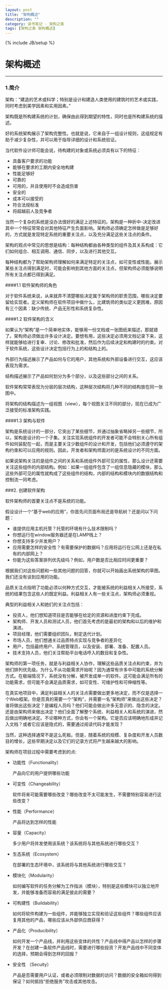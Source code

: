 ```yaml
---
layout: post  
title: "架构概述"
description: ""
category: 读书笔记 - 架构之美
tags: [架构之美 架构概述] 
---
```

{% include JB/setup %}
# 架构概述
---

### 1.简介
	
架构：“建造的艺术或科学；特别是设计和建造人类使用的建筑时的艺术或实践，同时考虑到美学因素和实用因素。”

架构既是所构建系统的计划，确保由此得到期望的特性，同时也是所构建系统的描述。

好的系统架构展示了架构完整性。也就是说，它来自于一组设计规则，这组规定有助于减少复杂性，并可以用于指导详细的设计和系统验证。

当代软件设计师可能会说，待构建的对象或系统必须具有以下的特征：

* 具备客户要求的功能
* 能够在要求的工期内安全地构建
* 性能足够好
* 可靠的
* 可用的，并且使用时不会造成伤害
* 安全的
* 成本可以接受的
* 符合法规标准
* 将超越前人及竞争者

当然一个复杂的系统是没办法很好的满足上述特征的。架构是一种折中-决定改进其中一个特征常常会对其他特征产生负面影响。架构师必须确定怎样做是足够好的，方式就是发现特定系统的重要关注点，以及充分满足这些关注点的条件。

架构的观点中常见的思想是结构：每种结构都由各种类型的组件及其关系构成：它们如何组合、相互调用、通信、同步，以及进行其他交互。

每种结构都为了帮助架构师理解如何来满足特定的关注点，如可变性或性能。展示某些关注点得到满足时，可能会影响到其他方面的关注点，但架构师必须能够说明所有关注点都已得到满足。

####1.1 软件架构师的角色

对于软件系统来说，从来就弄不清楚哪些决定属于架构师的职责范围，哪些决定要留给实现者。定义架构师在软件项目中做什么，比建筑师的类似定义更困难，原因有三个因素：缺少传统、产品无形性和系统复杂性。

####1.2 软件架构的含义

如果认为“架构”是一个简单地实体，能够用一份文档或一张图纸来描述，那就错了。架构师必须做出许多设计决定。要想有用，这些决定必须用文档记录下来，这样就能够给进行复审、讨论、修改和批准，然后作为后续决定和构建时的约束。对于软件系统，这些设计决定包括行为上的和结构上的。

外部行为描述展示了产品如何与它的用户，其他系统和外部设备进行交互，这应该表现为需求。

结构描述展示了产品如何划分为多个部分，以及这些部分之间的关系。

软件架构常常表现为分层的层次结构，这种层次结构将几种不同的结构放在同一张图中。

将架构的结构描述为一组视图（view），每个视图关注不同的部分，现在已成为广泛接受的标准架构实践。

####1.3 架构与软件

架构是系统设计的一部分，它突出了某些细节，并通过抽象省略掉另一些细节，所以，架构是设计的一个子集。关注实现系统组件的开发者可能不会特别关心所有组件如何装配在一起，而是主要关注少数组件的设计和开发，包括他们必须遵守的架构约束和可以应用的规则。因此，开发者和架构师面对的是系统设计的不同方面。

如果说架构关注的是组件之间的关系和系统组件外部可见的属性，那么设计还需要关注这些组件的内部结构。例如：如果一组组件包含了一组信息隐藏的模块，那么这些外部可见的属性就构成了这些组件的结构，内部的结构和模块内的数据结构和控制流一同考虑。


###2. 创建软件架构


软件架构师的首要关注点不是系统的功能。

假设设计一个“基于web的应用”，你首先问页面布局还是导航树？还是问以下问题：

* 谁提供应用主机托管？托管的环境有什么技术限制吗？
* 你想运行在window服务器还是在LAMP栈上？
* 你想支持多少并发用户？
* 应用需要怎样的安全性？有需要保护的数据吗？应用将运行在公网上还是在私有的内部网上？
* 你能为这些答案排列优先级吗？例如，用户数是否比相应时间更重要？

根据我们对这些问题和一些其他问题的回答，你就可以开始画出系统架构的草图。我们还没有谈到应用的功能。

品质关注点指明了功能必须以何种方式交互，才能被系统的利益相关人所接受，系统的结果包含这些人的既定利益。利益相关人有一些关注点，架构师必须重视。

典型的利益相关人和她们的关注点包括：

* 投资人，他们想知道项目是否能够在给定的资源和进度约束下完成。
* 架构师、开发人员和测试人员，他们首先考虑的是最初的架构和以后的维护和演进。
* 项目经理，他们需要组织团队，制定迭代计划。
* 市场人员，他们想通关过品质特点实现与竞争者的差异化
* 用户，包括最终用户、系统管理员，以及安装、部署、准备、配置人员。
* 技术支持人员，他们关注帮助平台电话呼入的数目和复杂性。

架构师的第一项任务，就是与利益相关人协作，理解这些品质关注点和约束，并为他们排列优先级。为什么不从功能需求开始呢？因为通常有许多中可能的系统分解方式。在极端情况下，系统没有分解，被开发成单一的软件。这可能会满足所有的功能需求，但可能不会满足品质需求，如可变性、可维护性和可伸缩性等。

在真实地项目中，满足利益相关人的关注点需要做出更多地决定，而不仅是选择一个Web框架。你是否真的需要一个“架构”，并需要一名“架构师”来做出这些决定？谁将做出这些决定？是编程人员吗？他们可能会做出许多无意识的、隐含的决定。还是由架构师来做出决定？他们全面了解整个系统、利益相关人和系统的演进，然后做出明确地决定。不论哪种方式，你会有一个架构。它是否应该明确地形成并记入文档？或者它应该是隐式的，需要通过阅读代码才能发现？

当然，这种选择通常不是这么死板。但是，随着系统的规模、复杂度和开发人员数目的增长，这些早期决定以及它们的记录方式将产生越来越大的影响。


架构师在项目过程中需要考虑到的点:

* 功能性（Functionality）

	产品向它的用户提供哪些功能
	
* 可变性（Changeability）

	软件将来可能需要哪些改变？哪些改变不太可能发生，不需要特别容易进行这些改变？
	
* 性能（Performance）

	产品将达到怎样的性能
	
* 容量（Capacity）

	多少用户将并发使用该系统？该系统将与其他系统进行哪些交互？
	
* 生态系统（Ecosystem）

	在部署的生态环境中，该系统将与其他系统进行哪些交互？
	
* 模块化（Modularity）

	如何编写软件的任务分解为工作指派（模块），特别是这些模块可以独立地开发，并能够准备而容易的满足彼此的需要？
	
* 可构建性（Buildability）

	如何将软件构建为一些组件，并能够独立实现和验证这些组件？哪些组件应该复用其他的产品，哪些应该从外部供应商获得？
	
* 产品化（Producibility）

	如何开发一个产品线，并利用这些变体的共性？产品线中得产品以怎样的步骤开发？在创建一条软件产品线时，需要进行哪些投资？开发产品线中不同变体的选择，预期会得到怎样的回报？
	
* 安全性 （Secuity）

	产品是否需要用户认证，或者必须限制对数据的访问？数据的安全箱如何得到保证？如何抵挡“拒绝服务”攻击或其他攻击。




